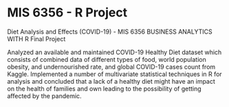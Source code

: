 # MIS 6356 - R Project

Diet Analysis and Effects (COVID-19) - MIS 6356 BUSINESS ANALYTICS WITH R Final Project 

Analyzed an available and maintained COVID-19 Healthy Diet dataset which consists of combined data of different types of food, world population obesity, and undernourished rate, and global COVID-19 cases count from Kaggle.
Implemented a number of multivariate statistical techniques in R for analysis and concluded that a lack of a healthy diet might have an impact on the health of families and own leading to the possibility of getting affected by the pandemic.

